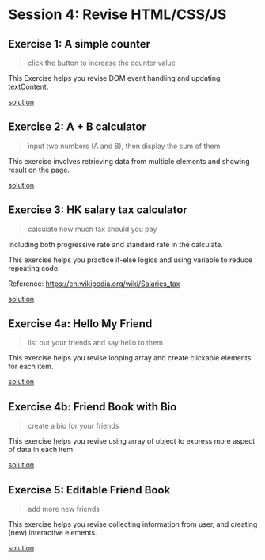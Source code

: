 # Session 4: Revise HTML/CSS/JS

## Exercise 1: A simple counter

> click the button to increase the counter value

This Exercise helps you revise DOM event handling and updating textContent.

[solution](./exercise1.html)

## Exercise 2: A + B calculator

> input two numbers (A and B), then display the sum of them

This exercise involves retrieving data from multiple elements and showing result on the page.

[solution](./exercise2.html)

## Exercise 3: HK salary tax calculator

> calculate how much tax should you pay

Including both progressive rate and standard rate in the calculate.

This exercise helps you practice if-else logics and using variable to reduce repeating code.

Reference: https://en.wikipedia.org/wiki/Salaries_tax

[solution](./exercise3.html)

## Exercise 4a: Hello My Friend

> list out your friends and say hello to them

This exercise helps you revise looping array and create clickable elements for each item.

[solution](./exercise4a.html)

## Exercise 4b: Friend Book with Bio

> create a bio for your friends

This exercise helps you revise using array of object to express more aspect of data in each item.

[solution](./exercise4b.html)

## Exercise 5: Editable Friend Book

> add more new friends

This exercise helps you revise collecting information from user, and creating (new) interactive elements.

[solution](./exercise5.html)
